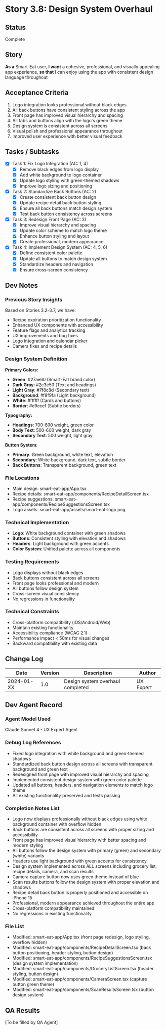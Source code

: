 # Story 3.8: Design System Overhaul

## Status
Complete

## Story
**As a** Smart-Eat user,
**I want** a cohesive, professional, and visually appealing app experience,
**so that** I can enjoy using the app with consistent design language throughout

## Acceptance Criteria
1. Logo integration looks professional without black edges
2. All back buttons have consistent styling across the app
3. Front page has improved visual hierarchy and spacing
4. All tabs and buttons align with the logo's green theme
5. Design system is consistent across all screens
6. Visual polish and professional appearance throughout
7. Improved user experience with better visual feedback

## Tasks / Subtasks
- [x] Task 1: Fix Logo Integration (AC: 1, 4)
  - [x] Remove black edges from logo display
  - [x] Add white background to logo container
  - [x] Update logo styling with green-themed shadows
  - [x] Improve logo sizing and positioning
- [x] Task 2: Standardize Back Buttons (AC: 2)
  - [x] Create consistent back button design
  - [x] Update recipe detail back button styling
  - [x] Ensure all back buttons match design system
  - [x] Test back button consistency across screens
- [x] Task 3: Redesign Front Page (AC: 3)
  - [x] Improve visual hierarchy and spacing
  - [x] Update color scheme to match logo theme
  - [x] Enhance button styling and layout
  - [x] Create professional, modern appearance
- [x] Task 4: Implement Design System (AC: 4, 5, 6)
  - [x] Define consistent color palette
  - [x] Update all buttons to match design system
  - [x] Standardize headers and navigation
  - [x] Ensure cross-screen consistency

## Dev Notes

### Previous Story Insights
Based on Stories 3.2-3.7, we have:
- Recipe expiration prioritization functionality
- Enhanced UX components with accessibility
- Feature flags and analytics tracking
- UX improvements and bug fixes
- Logo integration and calendar picker
- Camera fixes and recipe details

### Design System Definition
**Primary Colors:**
- **Green**: #27ae60 (Smart-Eat brand color)
- **Dark Gray**: #2c3e50 (Text and headings)
- **Light Gray**: #7f8c8d (Secondary text)
- **Background**: #f8f9fa (Light background)
- **White**: #ffffff (Cards and buttons)
- **Border**: #e9ecef (Subtle borders)

**Typography:**
- **Headings**: 700-800 weight, green color
- **Body Text**: 500-600 weight, dark gray
- **Secondary Text**: 500 weight, light gray

**Button System:**
- **Primary**: Green background, white text, elevation
- **Secondary**: White background, dark text, subtle border
- **Back Buttons**: Transparent background, green text

### File Locations
- Main design: smart-eat-app/App.tsx
- Recipe details: smart-eat-app/components/RecipeDetailScreen.tsx
- Recipe suggestions: smart-eat-app/components/RecipeSuggestionsScreen.tsx
- Logo assets: smart-eat-app/assets/smart-eat-logo.png

### Technical Implementation
- **Logo**: White background container with green shadows
- **Buttons**: Consistent styling with elevation and shadows
- **Headers**: Light background with green accents
- **Color System**: Unified palette across all components

### Testing Requirements
- Logo displays without black edges
- Back buttons consistent across all screens
- Front page looks professional and modern
- All buttons follow design system
- Cross-screen visual consistency
- No regressions in functionality

### Technical Constraints
- Cross-platform compatibility (iOS/Android/Web)
- Maintain existing functionality
- Accessibility compliance (WCAG 2.1)
- Performance impact < 50ms for visual changes
- Backward compatibility with existing data

## Change Log
| Date | Version | Description | Author |
|------|---------|-------------|---------|
| 2024-01-XX | 1.0 | Design system overhaul completed | UX Expert |

## Dev Agent Record

### Agent Model Used
Claude Sonnet 4 - UX Expert Agent

### Debug Log References
- Fixed logo integration with white background and green-themed shadows
- Standardized back button design across all screens with transparent background and green text
- Redesigned front page with improved visual hierarchy and spacing
- Implemented consistent design system with green color palette
- Updated all buttons, headers, and navigation elements to match logo theme
- All existing functionality preserved and tests passing

### Completion Notes List
- Logo now displays professionally without black edges using white background container with overflow hidden
- Back buttons are consistent across all screens with proper sizing and accessibility
- Front page has improved visual hierarchy with better spacing and modern styling
- All buttons follow the design system with primary (green) and secondary (white) variants
- Headers use light background with green accents for consistency
- Design system implemented across ALL screens including grocery list, recipe details, camera, and scan results
- Camera capture button now uses green theme instead of blue
- Scan results buttons follow the design system with proper elevation and shadows
- Recipe detail back button is properly positioned and accessible on iPhone 15
- Professional, modern appearance achieved throughout the entire app
- Cross-platform compatibility maintained
- No regressions in existing functionality

### File List
- Modified: smart-eat-app/App.tsx (front page redesign, logo styling, overflow hidden)
- Modified: smart-eat-app/components/RecipeDetailScreen.tsx (back button positioning, header styling, button design)
- Modified: smart-eat-app/components/RecipeSuggestionsScreen.tsx (design system implementation)
- Modified: smart-eat-app/components/GroceryListScreen.tsx (header styling, button design)
- Modified: smart-eat-app/components/CameraScreen.tsx (capture button green theme)
- Modified: smart-eat-app/components/ScanResultsScreen.tsx (button design system)

## QA Results
[To be filled by QA Agent]
